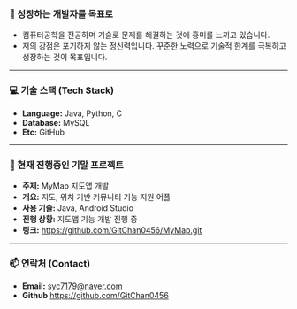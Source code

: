 ### 👋 성장하는 개발자를 목표로

- 컴퓨터공학을 전공하며 기술로 문제를 해결하는 것에 흥미를 느끼고 있습니다.
- 저의 강점은 포기하지 않는 정신력입니다. 꾸준한 노력으로 기술적 한계를 극복하고 성장하는 것이 목표입니다.

---

### 💻 기술 스택 (Tech Stack)

- **Language:** Java, Python, C
- **Database:** MySQL
- **Etc:** GitHub

---

### 🌱 현재 진행중인 기말 프로젝트

- **주제:** MyMap 지도앱 개발
- **개요:** 지도, 위치 기반 커뮤니티 기능 지원 어플
- **사용 기술:** Java, Android Studio
- **진행 상황:** 지도앱 기능 개발 진행 중
- **링크:** https://github.com/GitChan0456/MyMap.git
  
---

### 📫 연락처 (Contact)
- **Email:** syc7179@naver.com
- **Github** https://github.com/GitChan0456

